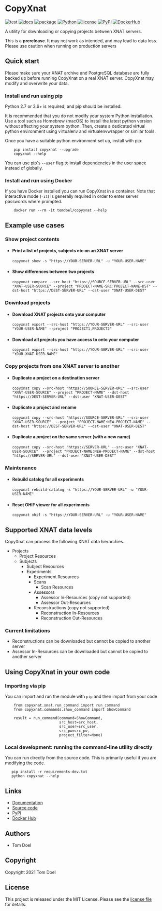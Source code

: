 # CopyXnat

![test](https://github.com/tomdoel/copyxnat/workflows/test/badge.svg)
[![docs](https://github.com/tomdoel/copyxnat/workflows/docs/badge.svg)](https://tomdoel.github.io/copyxnat/)
[![package](https://github.com/tomdoel/copyxnat/workflows/package/badge.svg)](https://pypi.org/project/copyxnat)
[![Python](https://shields.io/pypi/pyversions/copyxnat)](https://github.com/tomdoel/copyxnat)
[![license](https://img.shields.io/github/license/tomdoel/copyxnat)](https://github.com/tomdoel/copyxnat/blob/main/LICENSE)
[![PyPI](https://img.shields.io/pypi/v/copyxnat)](https://pypi.org/project/copyxnat/)
[![DockerHub](https://img.shields.io/docker/v/tomdoel/copyxnat?sort=semver&label=docker)](https://hub.docker.com/r/tomdoel/copyxnat)

A utility for downloading or copying projects between XNAT servers.

This is a **prerelease**. It may not work as intended, and may lead to data loss.
Please use caution when running on production servers  

## Quick start

Please make sure your XNAT archive and PostgreSQL database are fully backed up before running
CopyXnat on a real XNAT server. CopyXnat may modify and overwrite your data.

### Install and run using pip

Python 2.7 or 3.6+ is required, and pip should be installed.

It is recommended that you do not modify your system Python installation. Use a tool such
as Homebrew (macOS) to install the latest python version without affecting your system python.
Then, create a dedicated virtual python environment using virtualenv and virtualenvwrapper or 
similar tools.

Once you have a suitable python environment set up, install with pip: 

```
    pip install copyxnat --upgrade
    copyxnat --help
```

You can use pip's `--user` flag to install dependencies in the user space instead of globally.


### Install and run using Docker

If you have Docker installed you can run CopyXnat in a container.
Note that interactive mode (`-it`) is generally required in order to enter server passwords where
prompted. 

```
    docker run --rm -it tomdoel/copyxnat --help
```

## Example use cases

### Show project contents

- #### Print a list of projects, subjects etc on an XNAT server

    ```
    copyxnat show -s "https://YOUR-SERVER-URL" -u "YOUR-USER-NAME"
    ```

- #### Show differences between two projects

    ```
    copyxnat compare --src-host "https://SOURCE-SERVER-URL" --src-user "XNAT-USER-SOURCE" --project "PROJECT-NAME-SRC:PROJECT-NAME-DST" --dst-host "https://DEST-SERVER-URL" --dst-user "XNAT-USER-DEST"
    ```


### Download projects

- #### Download XNAT projects onto your computer

    ```
    copyxnat export --src-host "https://YOUR-SERVER-URL" --src-user "YOUR-USER-NAME" --project "PROJECT1,PROJECT2"
    ```

- #### Download all projects you have access to onto your computer

    ```
    copyxnat export --src-host "https://YOUR-SERVER-URL" --src-user "YOUR-XNAT-USER-NAME"
    ```

### Copy projects from one XNAT server to another 

- #### Duplicate a project on a destination server

    ```
    copyxnat copy --src-host "https://SOURCE-SERVER-URL" --src-user "XNAT-USER-SOURCE" --project "PROJECT-NAME" --dst-host "https://DEST-SERVER-URL" --dst-user "XNAT-USER-DEST"
    ```

- #### Duplicate a project and rename

    ```
    copyxnat copy --src-host "https://SOURCE-SERVER-URL" --src-user "XNAT-USER-SOURCE"  --project "PROJECT-NAME:NEW-PROJECT-NAME" --dst-host "https://DEST-SERVER-URL" --dst-user "XNAT-USER-DEST"
    ```

- #### Duplicate a project on the same server (with a new name)

    ```
    copyxnat copy --src-host "https://SERVER-URL" --src-user "XNAT-USER-SOURCE"  --project "PROJECT-NAME:NEW-PROJECT-NAME" --dst-host "https://SERVER-URL" --dst-user "XNAT-USER-DEST"
    ```

### Maintenance

- #### Rebuild catalog for all experiments

    ```
    copyxnat rebuild-catalog -s "https://YOUR-SERVER-URL" -u "YOUR-USER-NAME"
    ```

- #### Reset OHIF viewer for all experiments

    ```
    copyxnat ohif -s "https://YOUR-SERVER-URL" -u "YOUR-USER-NAME" 
    ```

## Supported XNAT data levels

CopyXnat can process the following XNAT data hierarchies.

- Projects
  - Project Resources
  - Subjects
    - Subject Resources
    - Experiments
      - Experiment Resources
      - Scans
        - Scan Resources
      - Assessors
        - Assessor In-Resources (copy not supported)
        - Assessor Out-Resources
      - Reconstructions (copy not supported)
        - Reconstruction In-Resources
        - Reconstruction Out-Resources


### Current limitations

 - Reconstructions can be downloaded but cannot be copied to another server
 - Assessor In-Resources can be downloaded but cannot be copied to another server





## Using CopyXnat in your own code

### Importing via pip

You can import and run the module with `pip` and then import from your code

```
    from copyxnat.xnat.run_command import run_command
    from copyxnat.commands.show_command import ShowCommand

    result = run_command(command=ShowCommand,
                         src_host=src_host,
                         src_user=src_user,
                         src_pw=src_pw,
                         project_filter=None)
```


### Local development: running the command-line utility directly

You can run directly from the source code. This is primarily useful if you are modifying the code.

```
   pip install -r requirements-dev.txt
   python copyxnat --help
```



## Links

- [Documentation](https://tomdoel.github.io/copyxnat)
- [Source code](https://github.com/tomdoel/copyxnat)
- [PyPi](https://pypi.org/project/copyxnat)
- [Docker Hub](https://hub.docker.com/r/tomdoel/copyxnat)


## Authors

* Tom Doel


## Copyright

Copyright 2021 Tom Doel


## License

This project is released under the MIT License. Please see the [license file](https://github.com/tomdoel/copyxnat/blob/main/LICENSE) for details.

